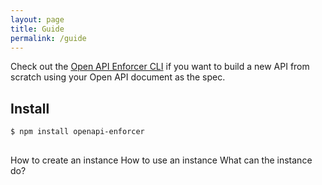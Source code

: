 ```yaml
---
layout: page
title: Guide
permalink: /guide
---
```


Check out the [Open API Enforcer CLI](https://www.npmjs.com/package/openapi-enforcer-cli) if you want to build a new API from scratch using your Open API document as the spec.

## Install

```sh
$ npm install openapi-enforcer
```

##

How to create an instance
How to use an instance
What can the instance do?